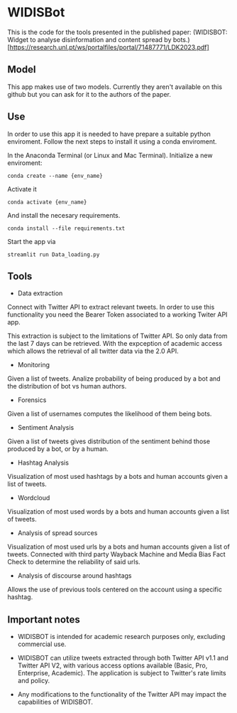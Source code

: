 # WIDISBot

This is the code for the tools presented in the published paper: (WIDISBOT: Widget to analyse disinformation and content spread by bots.) [https://research.unl.pt/ws/portalfiles/portal/71487771/LDK2023.pdf]

## Model

This app makes use of two models. Currently they aren't available on this github but you can ask for it to the authors of the paper. 

## Use

In order to use this app it is needed to have prepare a suitable python enviroment. Follow the next steps to install it using a conda enviroment.

In the Anaconda Terminal (or Linux and Mac Terminal). Initialize a new enviroment:
```
conda create --name {env_name}
```

Activate it
```
conda activate {env_name}
```

And install the necesary requirements.
```
conda install --file requirements.txt
```

Start the app via
```
streamlit run Data_loading.py
```

## Tools

- Data extraction 

Connect with Twitter API to extract relevant tweets. In order to use this functionality you need the Bearer Token associated to a working Twiter API app.

This extraction is subject to the limitations of Twitter API. So only data from the last 7 days can be retrieved. With the expception of academic access which allows the retrieval of all twitter data via the 2.0 API.

- Monitoring

Given a list of tweets. Analize probability of being produced by a bot and the distribution of bot vs human authors.

- Forensics

Given a list of usernames computes the likelihood of them being bots.

- Sentiment Analysis

Given a list of tweets gives distribution of the sentiment behind those produced by a bot, or by a human.

- Hashtag Analysis

Visualization of most used hashtags by a bots and human accounts given a list of tweets.

- Wordcloud

Visualization of most used words by a bots and human accounts given a list of tweets.

- Analysis of spread sources 

Visualization of most used urls by a bots and human accounts given a list of tweets. Connected with third party Wayback Machine and Media Bias Fact Check to determine the reliability of said urls.

- Analysis of discourse around hashtags

Allows the use of previous tools centered on the account using a specific hashtag.

## Important notes

- WIDISBOT is intended for academic research purposes only, excluding commercial use.

- WIDISBOT can utilize tweets extracted through both Twitter API v1.1 and Twitter API V2, with various access options available (Basic, Pro, Enterprise, Academic). The application is subject to Twitter's rate limits and policy.

- Any modifications to the functionality of the Twitter API may impact the capabilities of WIDISBOT.






